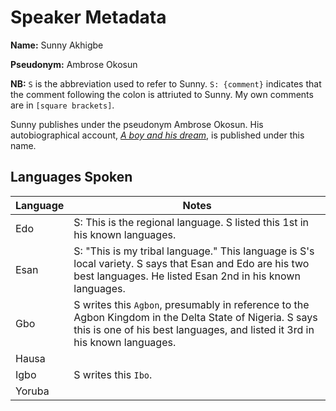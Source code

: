 # Speaker Metadata

**Name:** Sunny Akhigbe

**Pseudonym:** Ambrose Okosun

**NB:** `S` is the abbreviation used to refer to Sunny. `S: {comment}` indicates that the comment following the colon is attriuted to Sunny. My own comments are in `[square brackets]`.

Sunny publishes under the pseudonym Ambrose Okosun. His autobiographical account, [_A boy and his dream_][1], is published under this name.

## Languages Spoken

Language | Notes
-------- | -----
Edo      | S: This is the regional language. S listed this 1st in his known languages.
Esan     | S: "This is my tribal language." This language is S's local variety. S says that Esan and Edo are his two best languages. He listed Esan 2nd in his known languages.
Gbo      | S writes this `Agbon`, presumably in reference to the Agbon Kingdom in the Delta State of Nigeria. S says this is one of his best languages, and listed it 3rd in his known languages.
Hausa    |
Igbo     | S writes this `Ibo`.
Yoruba   |

[1]: https://www.amazon.com/Boy-His-Dream-Ambrose-Okosun-ebook/dp/B0138QSC5M/ref=sr_1_1
